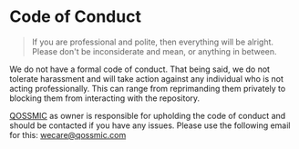 # Code of Conduct

> If you are professional and polite, then everything will be alright.
> Please don't be inconsiderate and mean, or anything in between.

We do not have a formal code of conduct. That being said, we do not tolerate
harassment and will take action against any individual who is not acting
professionally. This can range from reprimanding them privately to blocking them
from interacting with the repository.

[QOSSMIC](qossmic.com) as owner is responsible for upholding the code of conduct
and should be contacted if you have any issues. Please use the following email
for this: [wecare@qossmic.com](mailto:wecare@qossmic.com?subject=Deptrac)
